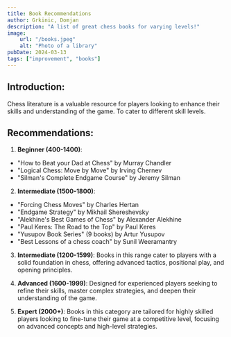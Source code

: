 ```yaml
---
title: Book Recommendations
author: Grkinic, Domjan
description: "A list of great chess books for varying levels!"
image:
    url: "/books.jpeg"
    alt: "Photo of a library"
pubDate: 2024-03-13
tags: ["improvement", "books"]
---
```


## Introduction:
Chess literature is a valuable resource for players looking to enhance their skills and understanding of the game. To cater to different skill levels.

## Recommendations:
1. **Beginner (400-1400)**:
- "How to Beat your Dad at Chess" by Murray Chandler
- "Logical Chess: Move by Move" by Irving Chernev
- "Silman's Complete Endgame Course" by Jeremy Silman

2. **Intermediate (1500-1800)**:
- "Forcing Chess Moves" by Charles Hertan
- "Endgame Strategy" by Mikhail Shereshevsky
- "Alekhine's Best Games of Chess" by Alexander Alekhine
- "Paul Keres: The Road to the Top" by Paul Keres
- "Yusupov Book Series" (9 books) by Artur Yusupov
- "Best Lessons of a chess coach" by Sunil Weeramantry


3. **Intermediate (1200-1599)**: Books in this range cater to players with a solid foundation in chess, offering advanced tactics, positional play, and opening principles.

4. **Advanced (1600-1999)**: Designed for experienced players seeking to refine their skills, master complex strategies, and deepen their understanding of the game.

5. **Expert (2000+)**: Books in this category are tailored for highly skilled players looking to fine-tune their game at a competitive level, focusing on advanced concepts and high-level strategies.


